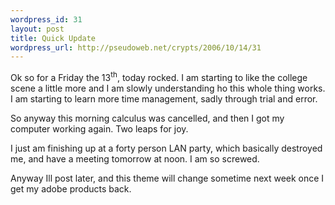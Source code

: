 ```yaml
--- 
wordpress_id: 31
layout: post
title: Quick Update
wordpress_url: http://pseudoweb.net/crypts/2006/10/14/31
---
```

Ok so for a Friday the 13<sup>th</sup>, today rocked. I am starting to like the college scene a little more and I am slowly understanding ho this whole thing works. I am starting to learn more time management, sadly through trial and error.

So anyway this morning calculus was cancelled, and then I got my computer working again. Two leaps for joy.

I just am finishing up at a forty person LAN party, which basically destroyed me, and  have a meeting tomorrow at noon. I am so screwed.

Anyway Ill post later, and this theme will change sometime next week once I get my adobe products back.
